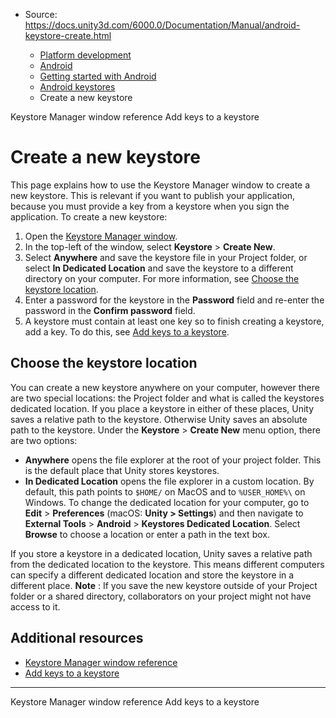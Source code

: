 * Source: https://docs.unity3d.com/6000.0/Documentation/Manual/android-keystore-create.html

  * [Platform development ](https://docs.unity3d.com/6000.0/Documentation/Manual/PlatformSpecific.html)
  * [Android](https://docs.unity3d.com/6000.0/Documentation/Manual/android.html)
  * [Getting started with Android](https://docs.unity3d.com/6000.0/Documentation/Manual/android-getting-started.html)
  * [Android keystores](https://docs.unity3d.com/6000.0/Documentation/Manual/android-keystore.html)
  * Create a new keystore


[](https://docs.unity3d.com/6000.0/Documentation/Manual/android-keystore-manager.html)
Keystore Manager window reference
[](https://docs.unity3d.com/6000.0/Documentation/Manual/android-keystore-add-keys.html)
Add keys to a keystore
# Create a new keystore
This page explains how to use the Keystore Manager window to create a new keystore. 
This is relevant if you want to publish your application, because you must provide a key from a keystore when you sign the application.
To create a new keystore:
  1. Open the [Keystore Manager window](https://docs.unity3d.com/6000.0/Documentation/Manual/android-keystore-manager.html).
  2. In the top-left of the window, select **Keystore** > **Create New**.
  3. Select **Anywhere** and save the keystore file in your Project folder, or select **In Dedicated Location** and save the keystore to a different directory on your computer. For more information, see [Choose the keystore location](https://docs.unity3d.com/6000.0/Documentation/Manual/android-keystore-create.html#choose-the-keystore-location).
  4. Enter a password for the keystore in the **Password** field and re-enter the password in the **Confirm password** field.
  5. A keystore must contain at least one key so to finish creating a keystore, add a key. To do this, see [Add keys to a keystore](https://docs.unity3d.com/6000.0/Documentation/Manual/android-keystore-add-keys.html).


## Choose the keystore location
You can create a new keystore anywhere on your computer, however there are two special locations: the Project folder and what is called the keystores dedicated location. If you place a keystore in either of these places, Unity saves a relative path to the keystore. Otherwise Unity saves an absolute path to the keystore. Under the **Keystore** > **Create New** menu option, there are two options: 
  * **Anywhere** opens the file explorer at the root of your project folder. This is the default place that Unity stores keystores.
  * **In Dedicated Location** opens the file explorer in a custom location. By default, this path points to `$HOME/` on MacOS and to `%USER_HOME%\` on Windows. To change the dedicated location for your computer, go to **Edit** > **Preferences** (macOS: **Unity > Settings**) and then navigate to **External Tools** > **Android** > **Keystores Dedicated Location**. Select **Browse** to choose a location or enter a path in the text box.


If you store a keystore in a dedicated location, Unity saves a relative path from the dedicated location to the keystore. This means different computers can specify a different dedicated location and store the keystore in a different place.
**Note** : If you save the new keystore outside of your Project folder or a shared directory, collaborators on your project might not have access to it. 
## Additional resources
  * [Keystore Manager window reference](https://docs.unity3d.com/6000.0/Documentation/Manual/android-keystore-manager.html)
  * [Add keys to a keystore](https://docs.unity3d.com/6000.0/Documentation/Manual/android-keystore-add-keys.html)


* * *
[](https://docs.unity3d.com/6000.0/Documentation/Manual/android-keystore-manager.html)
Keystore Manager window reference
[](https://docs.unity3d.com/6000.0/Documentation/Manual/android-keystore-add-keys.html)
Add keys to a keystore
